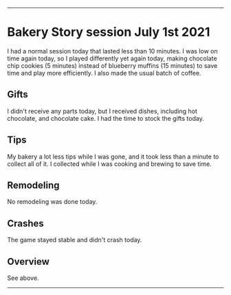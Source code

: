 
***

# Bakery Story session July 1st 2021

I had a normal session today that lasted less than 10 minutes. I was low on time again today, so I played differently yet again today, making chocolate chip cookies (5 minutes) instead of blueberry muffins (15 minutes) to save time and play more efficiently. I also made the usual batch of coffee.

## Gifts

I didn't receive any parts today, but I received dishes, including hot chocolate, and chocolate cake. I had the time to stock the gifts today.

## Tips

My bakery a lot less tips while I was gone, and it took less than a minute to collect all of it. I collected while I was cooking and brewing to save time.

## Remodeling

No remodeling was done today.

## Crashes

The game stayed stable and didn't crash today.

## Overview

See above.

***
